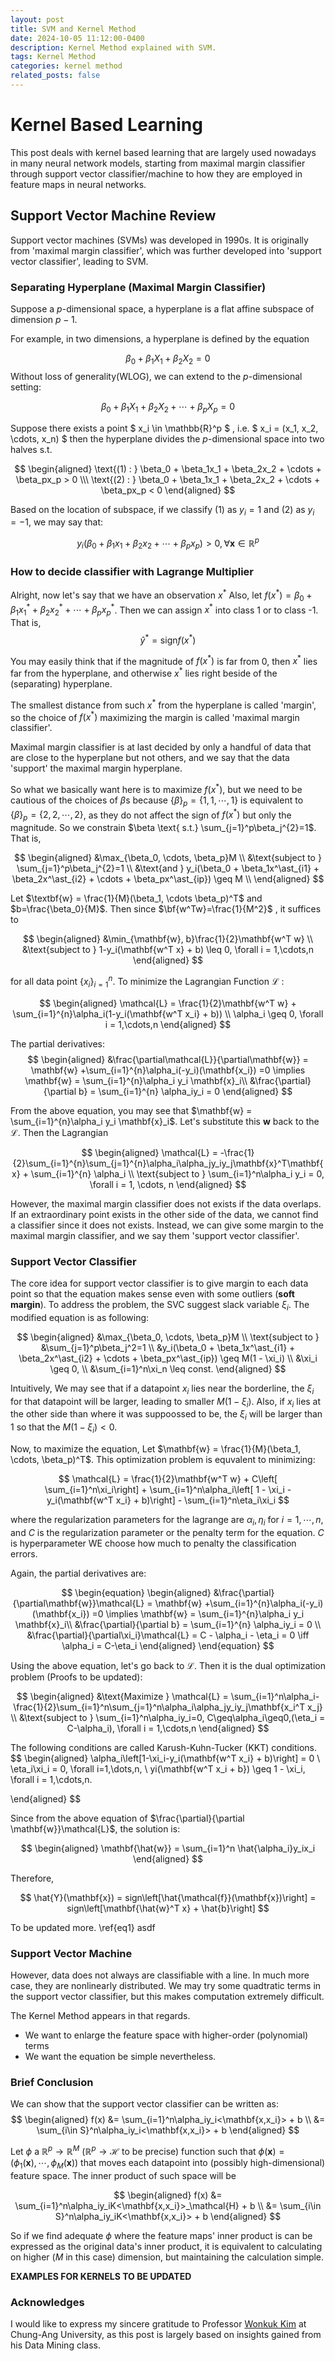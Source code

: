 ```yaml
---
layout: post
title: SVM and Kernel Method
date: 2024-10-05 11:12:00-0400
description: Kernel Method explained with SVM.
tags: Kernel Method
categories: kernel method
related_posts: false
---
```



# Kernel Based Learning
This post deals with kernel based learning that are largely used nowadays in many neural network models, starting from maximal margin classifier through support vector classifier/machine to how they are employed in feature maps in neural networks.

## Support Vector Machine Review

Support vector machines (SVMs) was developed in 1990s. It is originally from 'maximal margin classifier', which was further developed into 'support vector classifier', leading to SVM.

### Separating Hyperplane (Maximal Margin Classifier)

Suppose a $p$-dimensional space, a hyperplane is a flat affine subspace of dimension $p-1$.

For example, in two dimensions, a hyperplane is defined by the equation

$$
\beta_0 + \beta_1X_1 + \beta_2X_2 = 0
$$
Without loss of generality(WLOG), we can extend to the $p$-dimensional setting:

$$
\beta_0 + \beta_1X_1 + \beta_2X_2 + \cdots + \beta_pX_p = 0
$$

Suppose there exists a point $ x_i \in \mathbb{R}^p $ , i.e. $ x_i = (x_1, x_2, \cdots, x_n) $  then the hyperplane divides the $p$-dimensional space into two halves s.t.

$$
\begin{aligned}
\text{(1) : } \beta_0 + \beta_1x_1 + \beta_2x_2 + \cdots + \beta_px_p > 0 \\\
\text{(2) : } \beta_0 + \beta_1x_1 + \beta_2x_2 + \cdots + \beta_px_p < 0
\end{aligned}
$$

Based on the location of subspace, if we classify (1) as $y_i =1$ and (2) as $y_i=-1$, we may say that:


$$
y_i(\beta_0 + \beta_1x_1 + \beta_2x_2 + \cdots + \beta_px_p) > 0, \forall \mathbf{x}\in\mathbb{R}^p
$$


### How to decide classifier with Lagrange Multiplier


Alright, now let's say that we have an observation $x^\ast$ Also, let $f(x^\ast)=\beta_0 + \beta_1x^\ast_1 + \beta_2x^\ast_2 + \cdots + \beta_px^\ast_p$. Then we can assign $x^\ast$ into class 1 or to class -1. That is,
$$
\hat{y}^\ast = \text{sign}f(x^\ast)
$$

You may easily think that if the magnitude of $f(x^\ast)$ is far from 0, then $x^\ast$ lies far from the hyperplane, and otherwise $x^\ast$ lies right beside of the (separating) hyperplane.

The smallest distance from such $x^\ast$ from the hyperplane is called 'margin', so the choice of $f(x^\ast)$ maximizing the margin is called 'maximal margin classifier'.

Maximal margin classifier is at last decided by only a handful of data that are close to the hyperplane but not others, and we say that the data 'support' the maximal margin hyperplane. 

So what we basically want here is to maximize $f(x^\ast)$, but we need to be cautious of the choices of $\beta$s because $\lbrace\beta\rbrace_p=\lbrace1,1, \cdots ,1\rbrace$ is equivalent to  $\lbrace\beta\rbrace_p = \lbrace2,2,\cdots,2\rbrace$, as they do not affect the sign of $f(x^\ast)$ but only the magnitude. So we constrain $\beta \text{ s.t.} \sum_{j=1}^p\beta_j^{2}=1$. That is,

$$
\begin{aligned}
&\max_{\beta_0, \cdots, \beta_p}M \\ 
&\text{subject to } \sum_{j=1}^p\beta_j^{2}=1 \\
&\text{and } y_i(\beta_0 + \beta_1x^\ast_{i1} + \beta_2x^\ast_{i2} + \cdots + \beta_px^\ast_{ip}) \geq M \\ 
\end{aligned}
$$



Let $\textbf{w} = \frac{1}{M}(\beta_1, \cdots \beta_p)^T$ and $b=\frac{\beta_0}{M}$. Then since $\bf{w^Tw}=\frac{1}{M^2}$ , it suffices to


$$
\begin{aligned}
&\min_{\mathbf{w}, b}\frac{1}{2}\mathbf{w^T w} \\ 
&\text{subject to } 1-y_i(\mathbf{w^T x} + b) \leq 0, \forall i = 1,\cdots,n
\end{aligned}
$$


for all data point $\lbrace x_i \rbrace _{i=1}^n$. To minimize the Lagrangian Function $\mathcal{L}$ :


$$
\begin{aligned}
\mathcal{L} = \frac{1}{2}\mathbf{w^T w} + \sum_{i=1}^{n}\alpha_i(1-y_i(\mathbf{w^T x_i} + b)) \\ 
\alpha_i \geq 0, \forall i = 1,\cdots,n
\end{aligned}
$$

The partial derivatives:
$$
\begin{aligned}
&\frac{\partial\mathcal{L}}{\partial\mathbf{w}} = \mathbf{w} +\sum_{i=1}^{n}\alpha_i(-y_i)(\mathbf{x_i})  =0 \implies \mathbf{w} = \sum_{i=1}^{n}\alpha_i y_i \mathbf{x}_i\\ 
&\frac{\partial}{\partial b} = \sum_{i=1}^{n} \alpha_iy_i = 0
\end{aligned}
$$


From the above equation, you may see that $\mathbf{w} = \sum_{i=1}^{n}\alpha_i y_i \mathbf{x}_i$. Let's substitute this $\mathbf{w}$ back to the $\mathcal{L}$. Then the Lagrangian


$$
\begin{aligned}
\mathcal{L} = -\frac{1}{2}\sum_{i=1}^{n}\sum_{j=1}^{n}\alpha_i\alpha_jy_iy_j\mathbf{x}^T\mathbf{x} + \sum_{i=1}^{n} \alpha_i \\ 
\text{subject to } \sum_{i=1}^n\alpha_i y_i = 0, \forall i = 1, \cdots, n
\end{aligned}
$$


However, the maximal margin classifier does not exists if the data overlaps. If an extraordinary point exists in the other side of the data, we cannot find a classifier since it does not exists. Instead, we can give some margin to the maximal margin classifier, and we say them 'support vector classifier'.

### Support Vector Classifier

The core idea for support vector classifier is to give margin to each data point so that the equation makes sense even with some outliers (**soft margin**). To address the problem, the SVC suggest slack variable $\xi_i$. The modified equation is as following:

$$
\begin{aligned}
&\max_{\beta_0, \cdots, \beta_p}M \\ 
\text{subject to } &\sum_{j=1}^p\beta_j^2=1 \\
&y_i(\beta_0 + \beta_1x^\ast_{i1} + \beta_2x^\ast_{i2} + \cdots + \beta_px^\ast_{ip}) \geq M(1 - \xi_i) \\ 
&\xi_i \geq 0, \\
&\sum_{i=1}^n\xi_n \leq const.
\end{aligned}
$$

Intuitively, We may see that if a datapoint $x_i$ lies near the borderline, the $\xi_i$ for that datapoint will be larger, leading to smaller $M(1-\xi_i)$. Also, if $x_i$ lies at the other side than where it was suppoossed to be, the $\xi_i$ will be larger than 1 so that the $M(1-\xi_i) < 0$.

Now, to maximize the equation, Let $\mathbf{w} = \frac{1}{M}(\beta_1, \cdots, \beta_p)^T$. This optimization problem is equvalent to minimizing:

$$
\mathcal{L} = \frac{1}{2}\mathbf{w^T w} + C\left[ \sum_{i=1}^n\xi_i\right] + \sum_{i=1}^n\alpha_i\left[ 1 - \xi_i - y_i(\mathbf{w^T x_i} + b)\right] - \sum_{i=1}^n\eta_i\xi_i
$$

where the regularization parameters for the lagrange are $\alpha_i, \eta_i$ for $i=1,\cdots,n$, and $C$ is the regularization parameter or the penalty term for the equation. $C$ is hyperparameter WE choose how much to penalty the classification errors.

Again, the partial derivatives are:

$$
\begin{equation}
\begin{aligned}
&\frac{\partial}{\partial\mathbf{w}}\mathcal{L} = \mathbf{w} +\sum_{i=1}^{n}\alpha_i(-y_i)(\mathbf{x_i})  =0 \implies \mathbf{w} = \sum_{i=1}^{n}\alpha_i y_i \mathbf{x}_i\\ 
&\frac{\partial}{\partial b} = \sum_{i=1}^{n} \alpha_iy_i = 0 \\ 
&\frac{\partial}{\partial\xi_i}\mathcal{L} = C - \alpha_i - \eta_i = 0 \iff \alpha_i = C-\eta_i 
\end{aligned}
\end{equation}
$$

Using the above equation, let's go back to $\mathcal{L}$. Then it is the dual optimization problem (Proofs to be updated):

$$
\begin{aligned}
&\text{Maximize } \mathcal{L} = \sum_{i=1}^n\alpha_i-\frac{1}{2}\sum_{i=1}^n\sum_{j=1}^n\alpha_i\alpha_jy_iy_j\mathbf{x_i^T x_j} \\ 
&\text{subject to } \sum_{i=1}^n\alpha_iy_i=0, C\geq\alpha_i\geq0,(\eta_i = C-\alpha_i), \forall i = 1,\cdots,n
\end{aligned}
$$

The following conditions are called Karush-Kuhn-Tucker (KKT) conditions.
$$
\begin{aligned}
\alpha_i\left[1-\xi_i-y_i(\mathbf{w^T x_i} + b)\right] = 0 \\ 
\eta_i\xi_i = 0, \forall i=1,\dots,n, \\ 
yi(\mathbf{w^T x_i + b}) \geq 1 - \xi_i, \forall i = 1,\cdots,n.

\end{aligned}
$$

Since from the above equation of $\frac{\partial}{\partial \mathbf{w}}\mathcal{L}$, the solution is:

$$
\begin{aligned}
\mathbf{\hat{w}} = \sum_{i=1}^n \hat{\alpha_i}y_ix_i
\end{aligned}
$$


Therefore, 

$$
\hat{Y}(\mathbf{x}) = sign\left[\hat{\mathcal{f}}(\mathbf{x})\right] = sign\left[\mathbf{\hat{w}^T x} + \hat{b}\right]
$$

To be updated more. \ref{eq1} asdf

### Support Vector Machine

However, data does not always are classifiable with a line. In much more case, they are nonlinearly distributed. We may try some quadtratic terms in the support vector classifier, but this makes computation extremely difficult.

The Kernel Method appears in that regards.
- We want to enlarge the feature space with higher-order (polynomial) terms 
- We want the equation be simple nevertheless.

### Brief Conclusion
We can show that the support vector classifier can be written as:
$$
\begin{aligned}
f(x) &= \sum_{i=1}^n\alpha_iy_i<\mathbf{x,x_i}> + b \\ 
&= \sum_{i\in S}^n\alpha_iy_i<\mathbf{x,x_i}> + b
\end{aligned}
$$

Let $\phi$ a $\mathbb{R}^p\rightarrow \mathbb{R}^M$ ($\mathbb{R}^p\rightarrow \mathcal{H}$ to be precise) function such that $\phi(\mathbf{x})=(\phi_1(\mathbf{x}),\cdots,\phi_M(\mathbf{x}))$  that moves each datapoint into (possibly high-dimensional) feature space. The inner product of such space will be

$$
\begin{aligned}
f(x) &= \sum_{i=1}^n\alpha_iy_iK<\mathbf{x,x_i}>_\mathcal{H} + b \\ 
&= \sum_{i\in S}^n\alpha_iy_iK<\mathbf{x,x_i}> + b
\end{aligned}
$$

So if we find adequate $\phi$ where the feature maps' inner product is can be expressed as the original data's inner product, it is equivalent to calculating on higher ($M$ in this case) dimension, but maintaining the calculation simple.

**EXAMPLES FOR KERNELS TO BE UPDATED**

### Acknowledges
I would like to express my sincere gratitude to Professor [Wonkuk Kim](https://sites.google.com/view/wonkukkim/home) at Chung-Ang University, as this post is largely based on  insights gained from his Data Mining class.
